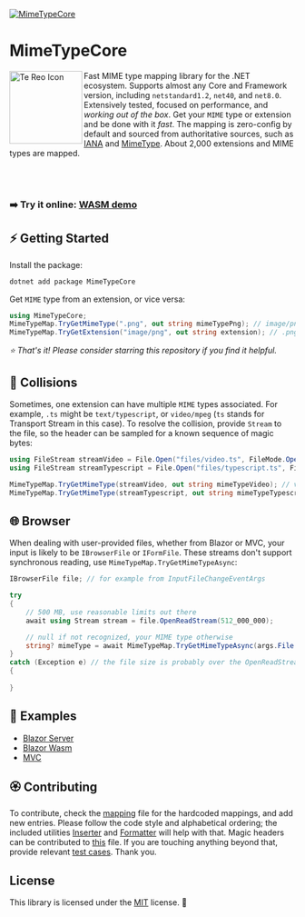 [![MimeTypeCore](https://badgen.net/nuget/v/MimeTypeCore?v=303&icon=nuget&label=MimeTypeCore)](https://www.nuget.org/packages/MimeTypeCore)

# MimeTypeCore

<img align="left" width="128" height="128" alt="Te Reo Icon" src="https://github.com/user-attachments/assets/250152a4-cbcd-409b-9290-36a2dd7c77f8" />
Fast MIME type mapping library for the .NET ecosystem. Supports almost any Core and Framework version, including <code>netstandard1.2</code>, <code>net40</code>, and <code>net8.0</code>. Extensively tested, focused on performance, and <i>working out of the box</i>. Get your <code>MIME</code> type or extension and be done with it <i>fast</i>. The mapping is zero-config by default and sourced from authoritative sources, such as <a href="https://www.iana.org/assignments/media-types/media-types.xhtml">IANA</a> and <a href="https://mimetype.io/all-types">MimeType</a>. About 2,000 extensions and MIME types are mapped.

<br/><br/>

### ➡️ Try it online: [WASM demo](https://lofcz.github.io/MimeTypeCore)

## ⚡ Getting Started

Install the package:

```powershell
dotnet add package MimeTypeCore
```

Get `MIME` type from an extension, or vice versa:

```csharp
using MimeTypeCore;
MimeTypeMap.TryGetMimeType(".png", out string mimeTypePng); // image/png
MimeTypeMap.TryGetExtension("image/png", out string extension); // .png
```

_⭐ That's it! Please consider starring this repository if you find it helpful._

## 🔮 Collisions

Sometimes, one extension can have multiple `MIME` types associated. For example, `.ts` might be `text/typescript`, or `video/mpeg` (`ts` stands for Transport Stream in this case). To resolve the collision, provide `Stream` to the file, so the header can be sampled for a known sequence of magic bytes:
```csharp
using FileStream streamVideo = File.Open("files/video.ts", FileMode.Open);
using FileStream streamTypescript = File.Open("files/typescript.ts", FileMode.Open);

MimeTypeMap.TryGetMimeType(streamVideo, out string mimeTypeVideo); // video/mpeg
MimeTypeMap.TryGetMimeType(streamTypescript, out string mimeTypeTypescript); // text/typescript
```

## 🌐 Browser

When dealing with user-provided files, whether from Blazor or MVC, your input is likely to be `IBrowserFile` or `IFormFile`. These streams don't support synchronous reading, use `MimeTypeMap.TryGetMimeTypeAsync`:
```cs
IBrowserFile file; // for example from InputFileChangeEventArgs

try
{
    // 500 MB, use reasonable limits out there
    await using Stream stream = file.OpenReadStream(512_000_000);

    // null if not recognized, your MIME type otherwise
    string? mimeType = await MimeTypeMap.TryGetMimeTypeAsync(args.File.Name, stream);
}
catch (Exception e) // the file size is probably over the OpenReadStream limit
{
    
}
```

## 🎯 Examples

- [Blazor Server](https://github.com/lofcz/MimeTypeCore/blob/master/MimeTypeCore/MimeTypeCore.Example.Web/Components/Pages/Home.razor)
- [Blazor Wasm](https://github.com/lofcz/MimeTypeCore/blob/master/MimeTypeCore/MimeTypeCore.Example.Wasm/Pages/Home.razor)
- [MVC](https://github.com/lofcz/MimeTypeCore/blob/master/MimeTypeCore/MimeTypeCore.Example.Mvc/Controllers/HomeController.cs)

## 🏵️ Contributing

To contribute, check the [mapping](https://github.com/lofcz/MimeTypeCore/blob/master/MimeTypeCore/MimeTypeCore/MimeTypeMapMapping.cs) file for the hardcoded mappings, and add new entries. Please follow the code style and alphabetical ordering; the included utilities [Inserter](https://github.com/lofcz/MimeTypeCore/tree/master/MimeTypeCore/MimeTypeCore.Inserter) and [Formatter](https://github.com/lofcz/MimeTypeCore/tree/master/MimeTypeCore/MimeTypeCore.Formatter) will help with that. Magic headers can be contributed to [this](https://github.com/lofcz/MimeTypeCore/blob/master/MimeTypeCore/MimeTypeCore/MimeTypeMapMagicBytes.cs) file. If you are touching anything beyond that, provide relevant [test cases](https://github.com/lofcz/MimeTypeCore/tree/master/MimeTypeCore/MimeTypeCore.Tests). Thank you.


## License

This library is licensed under the [MIT](https://github.com/lofcz/FastCloner/blob/next/LICENSE) license. 💜

